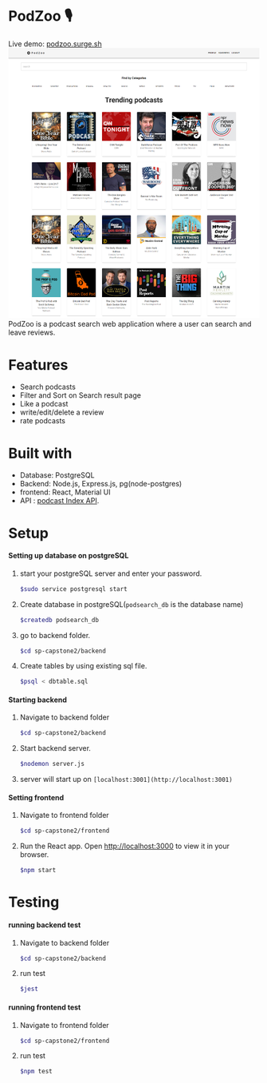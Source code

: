 # PodZoo 🎙️
Live demo: [podzoo.surge.sh](https://podzoo.surge.sh/)
![image](plan/screencapture-podzoo-surge-sh-2023-07-29-19_04_17.png)
PodZoo is a podcast search web application where a user can search and leave reviews.

# Features
- Search podcasts
- Filter and Sort on Search result page
- Like a podcast
- write/edit/delete a review
- rate podcasts

# Built with
- Database: PostgreSQL
- Backend: Node.js, Express.js, pg(node-postgres)
- frontend: React, Material UI
- API : [podcast Index API](https://podcastindex-org.github.io/docs-api/#auth).

# Setup
#### Setting up database on postgreSQL 
1. start your postgreSQL server and enter your password.
   ```bash
   $sudo service postgresql start
   ```
   
2. Create database in postgreSQL(`podsearch_db` is the database name)
   ```bash
   $createdb podsearch_db
   ```
3. go to backend folder. 
    ```bash
    $cd sp-capstone2/backend
    ```

3. Create tables by using existing sql file. 
    ```bash
    $psql < dbtable.sql
    ```

#### Starting backend
1. Navigate to backend folder
   ```bash
   $cd sp-capstone2/backend
   ```
2.  Start backend server.
    ```bash
    $nodemon server.js
    ```
3. server will start up on `[localhost:3001](http://localhost:3001)`

#### Setting frontend
1. Navigate to frontend folder
   ```bash
   $cd sp-capstone2/frontend
   ```
2. Run the React app. Open [http://localhost:3000](http://localhost:3000) to view it in your browser.
   ```bash
   $npm start
   ```
# Testing
#### running backend test
1. Navigate to backend folder
    ```bash
   $cd sp-capstone2/backend
   ```
2. run test
   ```bash
   $jest
   ```
#### running frontend test
1. Navigate to frontend folder
   ```bash
   $cd sp-capstone2/frontend
   ```
2. run test
   ```bash
   $npm test
   ```

